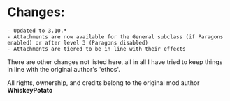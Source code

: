 # Changes:
    - Updated to 3.10.*
    - Attachments are now available for the General subclass (if Paragons enabled) or after level 3 (Paragons disabled)
    - Attachments are tiered to be in line with their effects

There are other changes not listed here, 
all in all I have tried to keep things in line with the original author's 'ethos'.

All rights, ownership, and credits belong to the original mod author **WhiskeyPotato**
